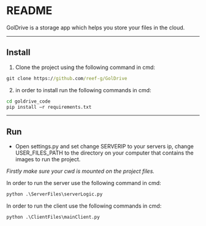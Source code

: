 # README

GolDrive is a storage app which helps you store your files in the cloud.

--------------------------------------------------------
## Install

1. Clone the project using the following command in cmd:
```cmd
git clone https://github.com/reef-g/GolDrive
```
2. in order to install run the following commands in cmd:
```cmd
cd goldrive_code
pip install –r requirements.txt
```

------------------------------------------------------
## Run
- Open settings.py and set change SERVERIP to your servers ip, change USER_FILES_PATH to the directory on your computer that contains the images to run the project.


*Firstly make sure your cwd is mounted on the project files.*

In order to run the server use the following command in cmd:
```cmd
python .\ServerFiles\serverLogic.py
```
In order to run the client use the following commands in cmd:
```cmd
python .\ClientFiles\mainClient.py
```
